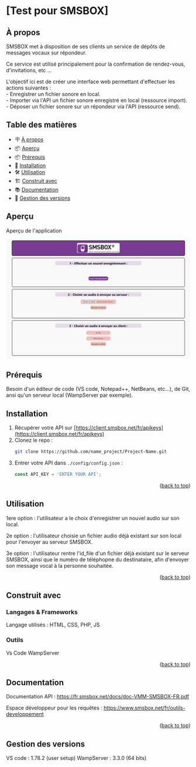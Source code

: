 # [Test pour SMSBOX]

## À propos

SMSBOX met à disposition de ses clients un service de dépôts de messages vocaux sur répondeur.

Ce service est utilisé principalement pour la confirmation de rendez-vous, d'invitations, etc ...

L'objectif ici est de créer une interface web permettant d'effectuer les actions suivantes :
<br/> - Enregistrer un fichier sonore en local.
<br/> - Importer via l'API un fichier sonore enregistré en local (ressource import).
<br/> - Déposer un fichier sonore sur un répondeur via l'API (ressource send).
 
## Table des matières

- 🪧 [À propos](#à-propos)
- 📦 [Aperçu](#Aperçu)
- 📦 [Prérequis](#prérequis)
- 🚀 [Installation](#installation)
- 🛠️ [Utilisation](#utilisation)
- 🏗️ [Construit avec](#construit-avec)
- 📚 [Documentation](#documentation)
- 🎉 [Gestion des versions](#gestion-des-versions)

## Aperçu

Aperçu de l'application

![Screenshot](apercu.png)

## Prérequis

Besoin d'un éditeur de code (VS code, Notepad++, NetBeans, etc...), de Git, ansi qu'un serveur local (WampServer par exemple).

## Installation

1. Récupérer votre API sur [https://client.smsbox.net/fr/apikeys](https://client.smsbox.net/fr/apikeys)
2. Clonez le repo :
   ```sh
   git clone https://github.com/name_project/Project-Name.git
   ```
3. Entrer votre API dans `./config/config.json` :
   ```js
   const API_KEY = 'ENTER YOUR API';
   ```

<p align="right">(<a href="#readme-top">back to top</a>)</p>

## Utilisation

1ere option : l'utilisateur a le choix d'enregistrer un nouvel audio sur son local.

2e option : l'utilisateur choisie un fichier audio déjà existant sur son local pour l'envoyer au serveur SMSBOX.

3e option : l'utilisateur rentre l'id_file d'un fichier déjà existant sur le serveur SMSBOX, ainsi que le numéro de téléphopne du destinataire, afin d'envoyer son message vocal à la personne souhaitée.

<p align="right">(<a href="#readme-top">back to top</a>)</p>

## Construit avec

### Langages & Frameworks

Langage utilisés : HTML, CSS, PHP, JS

### Outils

Vs Code
WampServer

<p align="right">(<a href="#readme-top">back to top</a>)</p>

## Documentation

Documentation API : https://fr.smsbox.net/docs/doc-VMM-SMSBOX-FR.pdf

Espace développeur pour les requêtes : https://www.smsbox.net/fr/outils-developpement

<p align="right">(<a href="#readme-top">back to top</a>)</p>

## Gestion des versions

VS code : 1.78.2 (user setup)
WampServer : 3.3.0 (64 bits)
